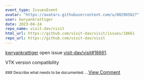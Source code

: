 ```yaml
---
event_type: IssuesEvent
avatar: "https://avatars.githubusercontent.com/u/80296582?"
user: kwryankrattiger
date: 2023-04-24
repo_name: visit-dav/visit
html_url: https://github.com/visit-dav/visit/issues/18661
repo_url: https://github.com/visit-dav/visit
---
```


<a href='https://github.com/kwryankrattiger' target='_blank'>kwryankrattiger</a> open issue <a href='https://github.com/visit-dav/visit/issues/18661' target='_blank'>visit-dav/visit#18661</a>.

<p>VTK version compatibility</p><small>### Describe what needs to be documented....</small><a href='https://github.com/visit-dav/visit/issues/18661' target='_blank'>View Comment</a>
